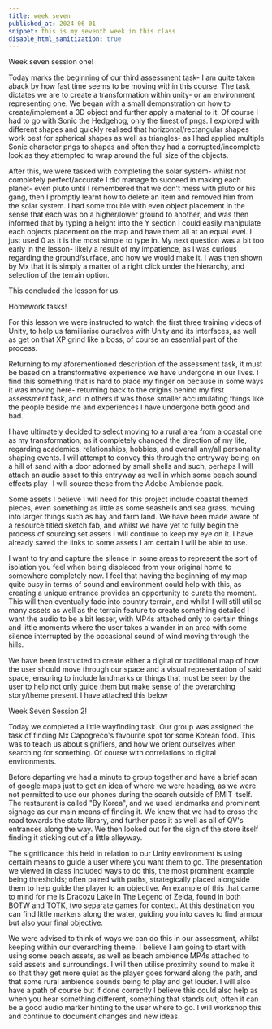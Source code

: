 ```yaml
---
title: week seven
published_at: 2024-06-01
snippet: this is my seventh week in this class
disable_html_sanitization: true
---
```


Week seven session one!

Today marks the beginning of our third assessment task- I am quite taken aback by how fast time seems
to be moving within this course. The task dictates we are to create a transformation within unity- or an
environment representing one. We began with a small demonstration on how to create/implement a 3D object
and further apply a material to it. Of course I had to go with Sonic the Hedgehog, only the finest of
pngs. I explored with different shapes and quickly realised that horizontal/rectangular shapes work best
for spherical shapes as well as triangles- as I had applied multiple Sonic character pngs to shapes and
often they had a corrupted/incomplete look as they attempted to wrap around the full size of the
objects. 

After this, we were tasked with completing the solar system- whilst not completely perfect/accurate I
did manage to succeed in making each planet- even pluto until I remembered that we don't mess with pluto
or his gang, then I promptly learnt how to delete an item and removed him from the solar system. 
I had some trouble with even object placement in the sense that each was on a higher/lower ground to
another, and was then informed that by typing a height into the Y section I could easily manipulate
each objects placement on the map and have them all at an equal level. I just used 0 as it is the most
simple to type in. My next question was a bit too early in the lesson- likely a result of my impatience,
as I was curious regarding the ground/surface, and how we would make it. I was then shown by Mx that it
is simply a matter of a right click under the hierarchy, and selection of the terrain option. 

This concluded the lesson for us.

Homework tasks!

For this lesson we were instructed to watch the first three training videos of Unity, to help us
familiarise ourselves with Unity and its interfaces, as well as get on that XP grind like a boss, of
course an essential part of the process.

Returning to my aforementioned description of the assessment task, it must be based on a transformative
experience we have undergone in our lives. I find this something that is hard to place my finger on 
because in some ways it was moving here- returning back to the origins behind my first assessment task,
and in others it was those smaller accumulating things like the people beside me and experiences I have
undergone both good and bad. 

I have ultimately decided to select moving to a rural area from a coastal one as my transformation; as it completely changed the direction of my life, regarding academics, relationships, hobbies, and
overall any/all personality shaping events. I will  attempt to convey this through the entryway being
on a hill of sand with a door adorned by small shells and such, perhaps I will attach an audio asset to
this entryway as well in which some beach sound effects play- I will source these from the Adobe
Ambience pack. 

Some assets I believe I will need for this project include coastal themed pieces, even something as
little as some seashells and sea grass, moving into larger things such as hay and farm land. We
have been made aware of a resource titled sketch fab, and whilst we have yet to fully begin the
process of sourcing set assets I will continue to keep my eye on it. I have already saved the links
to some assets I am certain I will be able to use. 

I want to try and capture the silence in some areas to represent the sort of isolation you feel when
being displaced from your original home to somewhere completely new. I feel that having the beginning
of my map quite busy in terms of sound and environment could help with this, as creating a unique
entrance provides an opportunity to curate the moment. This will then eventually fade into country
terrain, and whilst I will still utilise many assets as well as the terrain feature to create
something detailed I want the audio to be a bit lesser, with MP4s attached only to certain things and
little moments where the user takes a wander in an area with some silence interrupted by the occasional
sound of wind moving through the hills. 

We have been instructed to create either a digital or traditional map of how the user should move 
through our space and a visual representation of said space, ensuring to include landmarks or
things that must be seen by the user to help not only guide them but make sense of the overarching
story/theme present. I have attached this below



Week Seven Session 2!

Today we completed a little wayfinding task. Our group was assigned the task of finding Mx Capogreco's 
favourite spot for some Korean food. This was to teach us about signifiers, and how we orient ourselves
when searching for something. Of course with correlations to digital environments.

Before departing we had a minute to group together and have a brief scan of google maps just to get an
idea of where we were heading, as we were not permitted to use our phones during the search outside of
RMIT itself. The restaurant is called "By Korea", and we used landmarks and prominent signage as our
main means of finding it. We knew that we had to cross the road towards the state library, and further
pass it as well as all of QV's entrances along the way. We then looked out for the sign of the store
itself finding it sticking out of a little alleyway. 

The significance this held in relation to our Unity environment is using certain means to guide a user
where you want them to go. The presentation we viewed in class included ways to do this, the most
prominent example being thresholds; often paired with paths, strategically placed alongside them to
help guide the player to an objective. An example of this that came to mind for me is Dracozu Lake in
The Legend of Zelda, found in both BOTW and TOTK, two separate games for context. At this destination
you can find little markers along the water, guiding you into caves to find armour but also your final
objective. 

We were advised to think of ways we can do this in our assessment, whilst keeping within our overarching
theme. I believe I am going to start with using some beach assets, as well as beach ambience MP4s
attached to said assets and surroundings. I will then utilise proximity sound to make it so that they
get more quiet as the player goes forward along the path, and that some rural ambience sounds being to
play and get louder. I will also have a path of course but if done correctly I believe this could also
help as when you hear something different, something that stands out, often it can be a good audio
marker hinting to the user where to go. I will workshop this and continue to document changes and new
ideas. 

